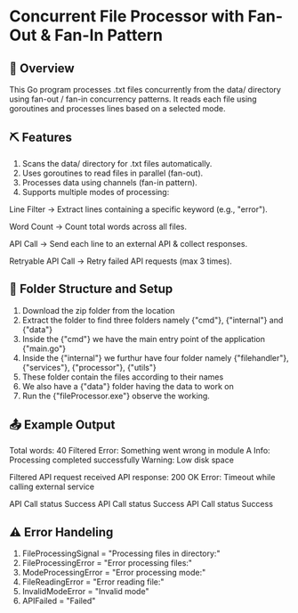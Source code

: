 # Concurrent File Processor with Fan-Out & Fan-In Pattern

## 📌 Overview

This Go program processes .txt files concurrently from the data/ directory using fan-out / fan-in concurrency patterns. It reads each file using goroutines and processes lines based on a selected mode.

## ⛏️ Features

1. Scans the data/ directory for .txt files automatically.
2. Uses goroutines to read files in parallel (fan-out).
3. Processes data using channels (fan-in pattern).
4. Supports multiple modes of processing:

Line Filter → Extract lines containing a specific keyword (e.g., "error").

Word Count → Count total words across all files.

API Call → Send each line to an external API & collect responses.

Retryable API Call → Retry failed API requests (max 3 times).

## 📂 Folder Structure and Setup

1. Download the zip folder from the location
2. Extract the folder to find three folders namely {"cmd"}, {"internal"} and {"data"}
3. Inside the {"cmd"} we have the main entry point of the application {"main.go"}
4. Inside the {"internal"} we furthur have four folder namely {"filehandler"}, {"services"}, {"processor"}, {"utils"}
5. These folder contain the files according to their names
6. We also have a {"data"} folder having the data to work on
7. Run the {"fileProcessor.exe"} observe the working.

## 📤 Example Output

Total words: 40
Filtered
Error: Something went wrong in module A
Info: Processing completed successfully
Warning: Low disk space

Filtered API request received
API response: 200 OK
Error: Timeout while calling external service

API Call status Success
API Call status Success
API Call status Success

## ⚠️ Error Handeling

1. FileProcessingSignal = "Processing files in directory:"
2. FileProcessingError = "Error processing files:"
3. ModeProcessingError = "Error processing mode:"
4. FileReadingError = "Error reading file:"
5. InvalidModeError = "Invalid mode"
6. APIFailed = "Failed"
